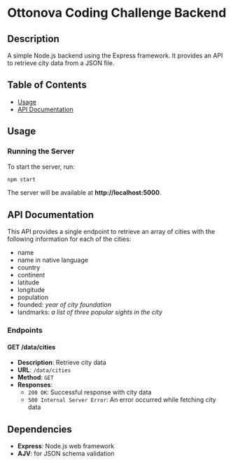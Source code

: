 # Ottonova Coding Challenge Backend

## Description
A simple Node.js backend using the Express framework. It provides an API to retrieve city data from a JSON file.

## Table of Contents
- [Usage](#usage)
- [API Documentation](#api-documentation)

## Usage

### Running the Server
To start the server, run:
```bash
npm start
```
The server will be available at **http://localhost:5000**.

## API Documentation

This API provides a single endpoint to retrieve an array of cities with the following information for each of the cities:
- name
- name in native language
- country
- continent
- latitude
- longitude
- population
- founded: *year of city foundation*
- landmarks: *a list of three popular sights in the city*


### Endpoints

#### GET /data/cities
- **Description**: Retrieve city data
- **URL**: `/data/cities`
- **Method**: `GET`
- **Responses**:
    - `200 OK`: Successful response with city data
    - `500 Internal Server Error`: An error occurred while fetching city data

## Dependencies

- **Express**: Node.js web framework
- **AJV**: for JSON schema validation
